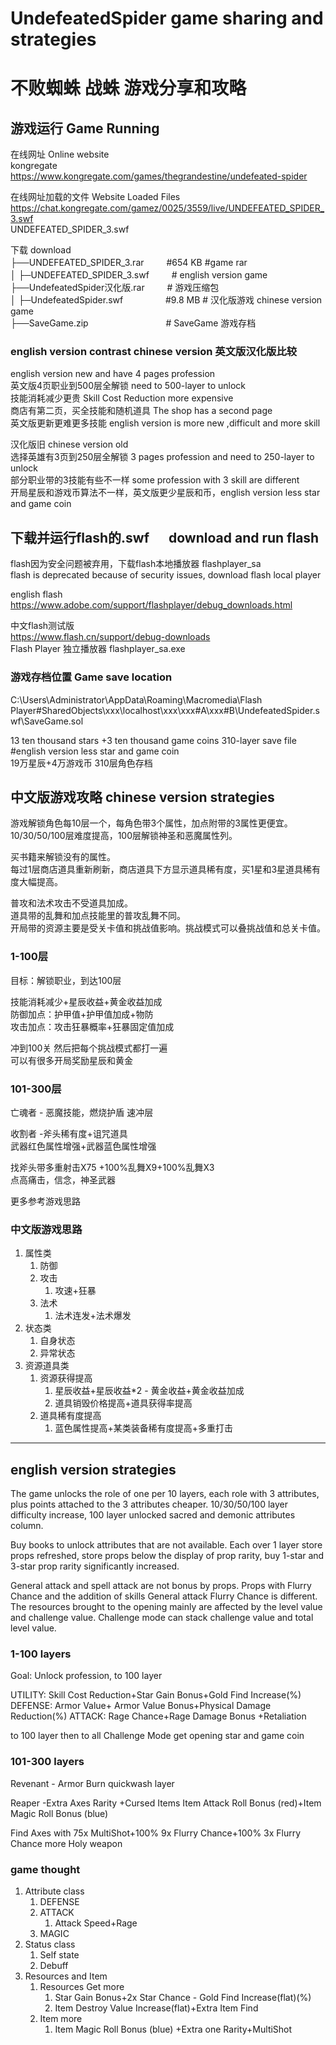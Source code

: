 # UndefeatedSpider game sharing and strategies
# 不败蜘蛛 战蛛 游戏分享和攻略

## 游戏运行 Game Running
在线网址 Online website  
kongregate  
https://www.kongregate.com/games/thegrandestine/undefeated-spider  

在线网址加载的文件 Website Loaded Files  
https://chat.kongregate.com/gamez/0025/3559/live/UNDEFEATED_SPIDER_3.swf  
UNDEFEATED_SPIDER_3.swf  

下载 download  
├──UNDEFEATED_SPIDER_3.rar   　　    #654 KB   #game rar  
│ ├─UNDEFEATED_SPIDER_3.swf    　　    # english version game  
├──UndefeatedSpider汉化版.rar   　　   # 游戏压缩包  
│ ├─UndefeatedSpider.swf   　  　　　    #9.8 MB   # 汉化版游戏 chinese version game  
├──SaveGame.zip　　　  　   　　　　   # SaveGame 游戏存档  

### english version contrast chinese version 英文版汉化版比较
english version new and have 4 pages profession  
英文版4页职业到500层全解锁   need to 500-layer to unlock  
技能消耗减少更贵   Skill Cost Reduction more expensive  
商店有第二页，买全技能和随机道具   The shop has a second page  
英文版更新更难更多技能   english version is more new ,difficult and more skill  

汉化版旧   chinese version old  
选择英雄有3页到250层全解锁   3 pages profession and need to 250-layer to unlock  
部分职业带的3技能有些不一样   some profession with 3 skill are different  
开局星辰和游戏币算法不一样，英文版更少星辰和币，english version less star and game coin  

## 下载并运行flash的.swf 　  download and run flash  
flash因为安全问题被弃用，下载flash本地播放器 flashplayer_sa  
flash is deprecated because of security issues, download flash local player  

english flash  
https://www.adobe.com/support/flashplayer/debug_downloads.html  

中文flash测试版  
https://www.flash.cn/support/debug-downloads  
Flash Player 独立播放器 flashplayer_sa.exe  

### 游戏存档位置  Game save location
C:\Users\Administrator\AppData\Roaming\Macromedia\Flash Player\#SharedObjects\xxx\localhost\xxx\xxx#A\xxx#B\UndefeatedSpider.swf\SaveGame.sol  

13 ten thousand stars +3 ten thousand game coins  310-layer save file #english version less star and game coin  
19万星辰+4万游戏币 310层角色存档  


## 中文版游戏攻略  chinese version strategies  
游戏解锁角色每10层一个，每角色带3个属性，加点附带的3属性更便宜。  
10/30/50/100层难度提高，100层解锁神圣和恶魔属性列。  

买书籍来解锁没有的属性。  
每过1层商店道具重新刷新，商店道具下方显示道具稀有度，买1星和3星道具稀有度大幅提高。  

普攻和法术攻击不受道具加成。  
道具带的乱舞和加点技能里的普攻乱舞不同。  
开局带的资源主要是受关卡值和挑战值影响。挑战模式可以叠挑战值和总关卡值。  

### 1-100层
目标：解锁职业，到达100层  

技能消耗减少+星辰收益+黄金收益加成  
防御加点：护甲值+护甲值加成+物防  
攻击加点：攻击狂暴概率+狂暴固定值加成  

冲到100关 然后把每个挑战模式都打一遍  
可以有很多开局奖励星辰和黄金  

### 101-300层
亡魂者 - 恶魔技能，燃烧护盾 速冲层  

收割者 -斧头稀有度+诅咒道具  
武器红色属性增强+武器蓝色属性增强  

找斧头带多重射击X75 +100%乱舞X9+100%乱舞X3  
点高痛击，信念，神圣武器  

更多参考游戏思路  

### 中文版游戏思路
1. 属性类
   1. 防御
   2. 攻击
      1. 攻速+狂暴
   3. 法术
      1. 法术连发+法术爆发
2. 状态类
   1. 自身状态
   2. 异常状态
3. 资源道具类
   1. 资源获得提高
      1. 星辰收益+星辰收益*2 - 黄金收益+黄金收益加成
      2. 道具销毁价格提高+道具获得率提高
   2. 道具稀有度提高
      1. 蓝色属性提高+某类装备稀有度提高+多重打击


---


## english version strategies
The game unlocks the role of one per 10 layers, each role with 3 attributes, plus points attached to the 3 attributes cheaper.
10/30/50/100 layer difficulty increase, 100 layer unlocked sacred and demonic attributes column.

Buy books to unlock attributes that are not available.
Each over 1 layer store props refreshed, store props below the display of prop rarity, buy 1-star and 3-star prop rarity significantly increased.

General attack and spell attack are not bonus by props.
Props with Flurry Chance and the addition of skills General attack Flurry Chance is different.
The resources brought to the opening mainly are affected by the level value and challenge value. Challenge mode can stack challenge value and total level value.

### 1-100 layers
Goal: Unlock profession,  to 100 layer

UTILITY: Skill Cost Reduction+Star Gain Bonus+Gold Find Increase(%)
DEFENSE: Armor Value+ Armor Value Bonus+Physical Damage Reduction(%)
ATTACK: Rage Chance+Rage Damage Bonus +Retaliation

to 100 layer then to all Challenge Mode
get opening star and game coin

### 101-300 layers
Revenant - Armor Burn quickwash layer

Reaper -Extra Axes Rarity +Cursed Items
Item Attack Roll Bonus (red)+Item Magic Roll Bonus (blue) 

Find Axes with 75x MultiShot+100% 9x Flurry Chance+100% 3x Flurry Chance
more Holy weapon

### game thought
1. Attribute class
   1. DEFENSE
   2. ATTACK
      1. Attack Speed+Rage
   3. MAGIC
2. Status class
   1. Self state
   2. Debuff 
3. Resources and Item
   1. Resources Get more
      1. Star Gain Bonus+2x Star Chance - Gold Find Increase(flat)(%)
      2. Item Destroy Value Increase(flat)+Extra Item Find
   2. Item more
      1. Item Magic Roll Bonus (blue) +Extra one Rarity+MultiShot
      
